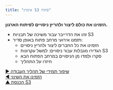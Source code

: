 ```yaml
---
title: "אימוץ S3 פתוח"
---
```



**הזמינו את כולם ליצור ולהריץ ניסויים לפיתוח הארגון.**

- זהו את הדרייבר עבור משיכה של תבניות S3
- תזמנו אירועי מרחב פתוח באופן סדיר: 
    - הזמינו את כל החברים ליצור ולהריץ ניסויים
    - הגדירו מגבלות עבור ניסויים: למשל עקרונות S3
    - סקרו ולמדו מן הניסויים במרחב הפתוח הבא
    - חיזרו על התהליך

[&#9654; שיפור תמידי של תהליך העבודה](continuous-improvement-of-work-process.html)<br/>[&#9664; הזמינו את השינוי](invite-change.html)<br/>[&#9650; הכנסת S3](bringing-in-s3.html)

